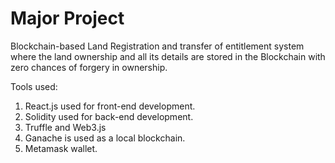 # Major Project
 
Blockchain-based Land Registration and transfer of entitlement system where the land ownership and all its details are stored in the Blockchain with zero chances of forgery in ownership.

Tools used:

1. React.js used for front-end development.
2. Solidity used for back-end development.
3. Truffle and Web3.js
4. Ganache is used as a local blockchain.
5. Metamask wallet.
